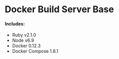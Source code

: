 # Docker Build Server Base

#### Includes:

* Ruby v2.1.0
* Node v6.9
* Docker 0.12.3
* Docker Compose 1.8.1

